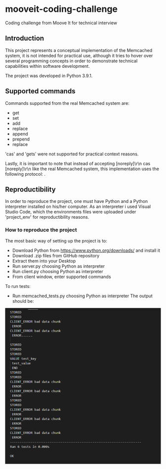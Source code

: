 # mooveit-coding-challenge
 Coding challenge from Moove It for technical interview
 
## Introduction

This project represents a conceptual implementation of the Memcached system, it is not intended for practical use, although it tries to hover over several programming concepts in order to demonstrate technical capabilities within software development.

The project was developed in Python 3.9.1.

## Supported commands

Commands supported from the real Memcached system are:
* get
* set 
* add
* replace
* append
* prepend
* replace

'cas' and 'gets' were not supported for practical context reasons.

Lastly, it is important to note that instead of accepting <command name> <key> <flags> <exptime> <bytes> [noreply]\r\n
cas <key> <flags> <exptime> <bytes> <cas unique> [noreply]\r\n like the real Memcached system, this implementation uses the following protocol:
 <command name> <key> <value> <bytes>.

## Reproductibility

In order to reproduce the project, one must have Python and a Python interpreter installed on his/her computer. As an interpreter i used Visual Studio Code, which the environments files were uploaded under 'project_env' for reproductibility reasons.

### How to reproduce the project

The most basic way of setting up the project is to:
- Download Python from https://www.python.org/downloads/ and install it
- Download .zip files from GitHub repository
- Extract them into your Desktop
- Run server.py choosing Python as interpreter
- Run client.py choosing Python as interpreter
- From client window, enter supported commands

To run tests:
- Run memcached_tests.py choosing Python as interpreter
The output should be:


![Screenshot](img/tests.png)

